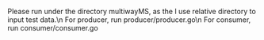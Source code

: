 Please run under the directory multiwayMS, as the I use relative directory to input test data.\n
For producer, run producer/producer.go\n
For consumer, run consumer/consumer.go
